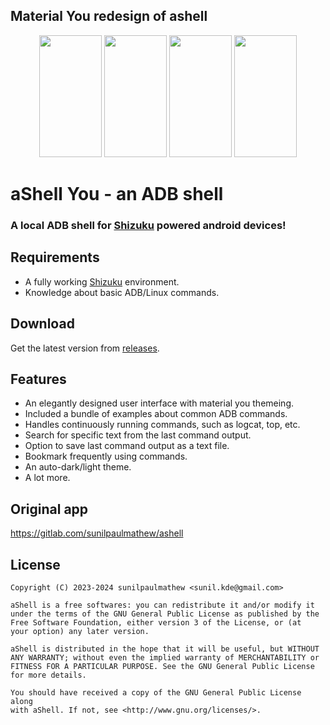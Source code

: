 ## Material You redesign of ashell

<p style="text-align: center"><img src="https://github.com/DP-Hridayan/ashell/assets/157479796/1c074b7a-5767-443d-987a-230c9a6a277e" alt="" width="100" height="195" /> <img src="https://github.com/DP-Hridayan/ashell/assets/157479796/17c8da56-f786-47af-b118-72923a7ec8d4" alt="" width="100" height="195" /> <img src="https://github.com/DP-Hridayan/ashell/assets/157479796/4464426f-3ed1-49d3-a81d-1fa93310658a" alt="" width="100" height="195" /> <img src="https://github.com/DP-Hridayan/ashell/assets/157479796/e324da91-e0ee-4d53-ae22-bd8a83c7b64d"alt="" width="100" height="195" /> </p>



# aShell You - an ADB shell

### A local ADB shell for [Shizuku](https://shizuku.rikka.app/) powered android devices!

## Requirements
* A fully working [Shizuku](https://shizuku.rikka.app/) environment.
* Knowledge about basic ADB/Linux commands.

## Download
Get the latest version from [releases](https://github.com/DP-Hridayan/ashell/releases).

## Features
* An elegantly designed user interface with material you themeing.
* Included a bundle of examples about common ADB commands.
* Handles continuously running commands, such as logcat, top, etc.
* Search for specific text from the last command output.
* Option to save last command output as a text file.
* Bookmark frequently using commands.
* An auto-dark/light theme.
* A lot more.

## Original app
https://gitlab.com/sunilpaulmathew/ashell

## License

    Copyright (C) 2023-2024 sunilpaulmathew <sunil.kde@gmail.com>

    aShell is a free softwares: you can redistribute it and/or modify it
    under the terms of the GNU General Public License as published by the
    Free Software Foundation, either version 3 of the License, or (at
    your option) any later version.

    aShell is distributed in the hope that it will be useful, but WITHOUT
    ANY WARRANTY; without even the implied warranty of MERCHANTABILITY or
    FITNESS FOR A PARTICULAR PURPOSE. See the GNU General Public License
    for more details.

    You should have received a copy of the GNU General Public License along
    with aShell. If not, see <http://www.gnu.org/licenses/>.
